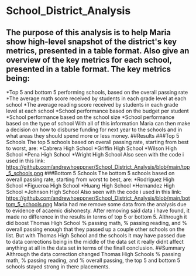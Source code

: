 # School_District_Analysis
## The purpose of this analysis is to help Maria show high-level snapshot of the district's key metrics, presented in a table format. Also give an overview of the key metrics for each school, presented in a table format. The key metrics being:
*Top 5 and bottom 5 performing schools, based on the overall passing rate
*The average math score received by students in each grade level at each school
*The average reading score received by students in each grade level at each school
*School performance based on the budget per student
*School performance based on the school size 
*School performance based on the type of school
With all of this information Maria can then make a decision on how to disburse funding for next year to the schools and in what areas they should spend more or less money.
##Results
###Top 5 Schools
The top 5 schools based on overall passing rate, starting from best to worst, are:
*Cabrera High School
*Griffin High School
*Wilson High School
*Pena High School
*Wright High School
Also seen with the code i used in this link:   https://github.com/andrewhoeppner/School_District_Analysis/blob/main/top_5_schools.png
###Bottom 5 Schools
The bottom 5 schools based on overall passing rate, starting from worst to best, are:
*Rodriguez High School
*Figueroa High School
*Huang High School
*Hernandez High School
*Johnson High School
Also seen with the code i used in this link:   https://github.com/andrewhoeppner/School_District_Analysis/blob/main/bottom_5_schools.png
Maria had me remove some data from the analysis due to evidence of acaemic dishonesty. After removing said data i have found, it made no difference in the results in terms of top 5 or bottom 5. Althrough it did boost Thomas High School % passing math, % passing reading, and % overall passing enough that they passed up a couple other schools on the list. But with Thomas High School and the schools it may have passed due to data corrections being in the middle of the data set it really didnt affect anything at all in the data set in terms of the finall conclusion.
##Summary
Althrough the data correction changed Thomas High Schools % passing math, % passing reading, and % overall passing, the top 5 and bottom 5 schools stayed strong in there placements.
